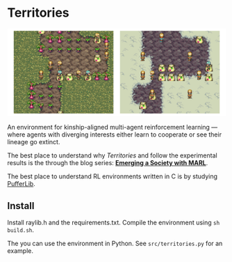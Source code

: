 # Territories

![Territories](resources/territories.png)

An environment for kinship-aligned multi-agent reinforcement learning — where agents with diverging interests either learn to cooperate or see their lineage go extinct.

The best place to understand why _Territories_ and follow the experimental results is the through the blog series: **[Emerging a Society with MARL](https://x.com/joaoabrantis/status/1977771778618597438)**.

The best place to understand RL environments written in C is by studying [PufferLib](https://puffer.ai/docs.html).

## Install

Install raylib.h and the requirements.txt. Compile the environment using `sh build.sh`.

The you can use the environment in Python. See `src/territories.py` for an example.
